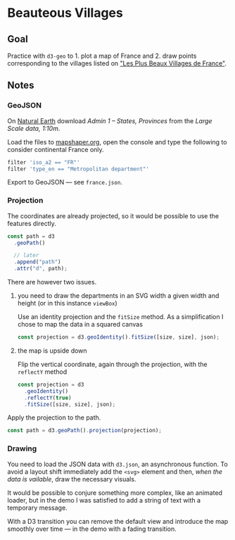 # Beauteous Villages

## Goal

Practice with `d3-geo` to 1. plot a map of France and 2. draw points corresponding to the villages listed on ["Les Plus Beaux Villages de France"](https://www.les-plus-beaux-villages-de-france.org/fr/nos-villages/).

## Notes

### GeoJSON

On [Natural Earth](https://www.naturalearthdata.com) download _Admin 1 – States, Provinces_ from the _Large Scale data, 1:10m_.

Load the files to [mapshaper.org](https://mapshaper.org/), open the console and type the following to consider continental France only.

```bash
filter 'iso_a2 == "FR"'
filter 'type_en == "Metropolitan department"'
```

Export to GeoJSON — see `france.json`.

### Projection

The coordinates are already projected, so it would be possible to use the features directly.

```js
const path = d3
  .geoPath()

  // later
  .append("path")
  .attr("d", path);
```

There are however two issues.

1. you need to draw the departments in an SVG width a given width and height (or in this instance `viewBox`)

   Use an identity projection and the `fitSize` method. As a simplification I chose to map the data in a squared canvas

   ```js
   const projection = d3.geoIdentity().fitSize([size, size], json);
   ```

2. the map is upside down

   Flip the vertical coordinate, again through the projection, with the `reflectY` method

   ```js
   const projection = d3
     .geoIdentity()
     .reflectY(true)
     .fitSize([size, size], json);
   ```

Apply the projection to the path.

```js
const path = d3.geoPath().projection(projection);
```

### Drawing

You need to load the JSON data with `d3.json`, an asynchronous function. To avoid a layout shift immediately add the `<svg>` element and then, _when the data is vailable_, draw the necessary visuals.

It would be possible to conjure something more complex, like an animated loader, but in the demo I was satisfied to add a string of text with a temporary message.

With a D3 transition you can remove the default view and introduce the map smoothly over time — in the demo with a fading transition.
